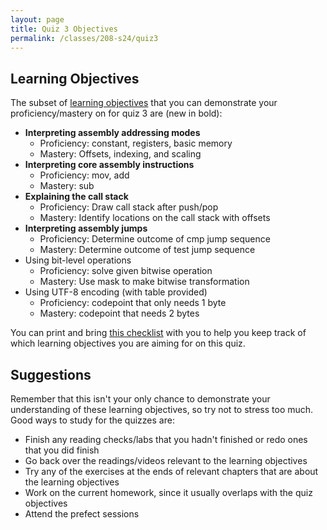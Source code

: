 ```yaml
---
layout: page
title: Quiz 3 Objectives
permalink: /classes/208-s24/quiz3
---
```


## Learning Objectives

The subset of [learning objectives](quizzes-overview) that you can demonstrate your proficiency/mastery on for quiz 3 are (new in bold):

* **Interpreting assembly addressing modes**
    * Proficiency: constant, registers, basic memory
    * Mastery: Offsets, indexing, and scaling
* **Interpreting core assembly instructions**
    * Proficiency: mov, add
    * Mastery: sub
* **Explaining the call stack**
    * Proficiency: Draw call stack after push/pop
    * Mastery: Identify locations on the call stack with offsets
* **Interpreting assembly jumps**
    * Proficiency: Determine outcome of cmp jump sequence
    * Mastery: Determine outcome of test jump sequence
* Using bit-level operations
    * Proficiency: solve given bitwise operation
    * Mastery: Use mask to make bitwise transformation
* Using UTF-8 encoding (with table provided)
    * Proficiency: codepoint that only needs 1 byte
    * Mastery: codepoint that needs 2 bytes

You can print and bring [this checklist](https://docs.google.com/document/d/10Djqpg9K1NG7FUsBbHYuf8t4LXqkSvgftTVnWYaF1xQ/edit?usp=sharing) with you to help you keep track of which learning objectives you are aiming for on this quiz.

## Suggestions
Remember that this isn't your only chance to demonstrate your understanding of these learning objectives, so try not to stress too much.
Good ways to study for the quizzes are:
* Finish any reading checks/labs that you hadn't finished or redo ones that you did finish
* Go back over the readings/videos relevant to the learning objectives
* Try any of the exercises at the ends of relevant chapters that are about the learning objectives
* Work on the current homework, since it usually overlaps with the quiz objectives
* Attend the prefect sessions